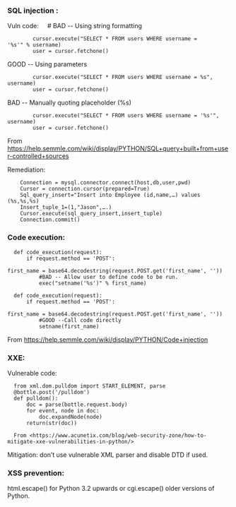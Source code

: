 ### SQL injection :

Vuln code:
    # BAD -- Using string formatting   
```
        cursor.execute("SELECT * FROM users WHERE username = '%s'" % username)
        user = cursor.fetchone()
```
GOOD -- Using parameters
```
        cursor.execute("SELECT * FROM users WHERE username = %s", username)
        user = cursor.fetchone()
```
BAD -- Manually quoting placeholder (%s)
```
        cursor.execute("SELECT * FROM users WHERE username = '%s'", username)
        user = cursor.fetchone()
```
From <https://help.semmle.com/wiki/display/PYTHON/SQL+query+built+from+user-controlled+sources> 

Remediation:
```
	Connection = mysql.connector.connect(host,db,user,pwd)
	Cursor = connection.cursor(prepared=True)
	Sql_query_insert="Insert into Employee (id,name,…) values (%s,%s,%s)
	Insert_tuple_1=(1,"Jason",….)
	Cursor.execute(sql_query_insert,insert_tuple)
	Connection.commit()
```
### Code execution:
```
  def code_execution(request):
      if request.method == 'POST':
          first_name = base64.decodestring(request.POST.get('first_name', ''))
          #BAD -- Allow user to define code to be run.
          exec("setname('%s')" % first_name)

  def code_execution(request):
      if request.method == 'POST':
          first_name = base64.decodestring(request.POST.get('first_name', ''))
          #GOOD --Call code directly
          setname(first_name)
```
  From <https://help.semmle.com/wiki/display/PYTHON/Code+injection> 

### XXE:
Vulnerable code: 
```
  from xml.dom.pulldom import START_ELEMENT, parse
  @bottle.post('/pulldom')
  def pulldom():
      doc = parse(bottle.request.body)
      for event, node in doc:
          doc.expandNode(node)
      return(str(doc))

  From <https://www.acunetix.com/blog/web-security-zone/how-to-mitigate-xxe-vulnerabilities-in-python/> 
```
Mitigation: don’t use vulnerable XML parser and disable DTD if used. 

###  XSS prevention:
html.escape() for Python 3.2 upwards or cgi.escape() older versions of Python.

